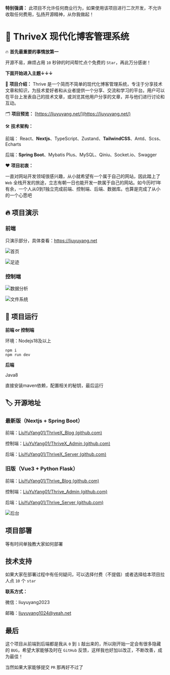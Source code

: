 **特别强调：** 此项目不允许任何商业行为，如果使用该项目进行二次开发，不允许收取任何费用，弘扬开源精神，从你我做起！



# 🎉 ThriveX 现代化博客管理系统

🔥 **首先最重要的事情放第一**

开源不易，麻烦占用 `10` 秒钟的时间帮忙点个免费的 `Star`，再此万分感谢！



**下面开始进入主题↓↓↓**



🌈 **项目介绍：** Thrive 是一个简而不简单的现代化博客管理系统，专注于分享技术文章和知识，为技术爱好者和从业者提供一个分享、交流和学习的平台。用户可以在平台上发表自己的技术文章，或浏览其他用户分享的文章，并与他们进行讨论和互动。



🗂️ **项目预览：** [https://liuyuyang.net/](https://liuyuyang.net/)



🛠️ **技术架构：**

前端： React、**Nextjs**、TypeScript、Zustand、**TailwindCSS**、Antd、Scss、Echarts

后端：**Spring Boot**、Mybatis Plus、MySQL、Qiniu、Socket.io、Swagger



❤️ **项目初衷：**

一直对网站开发领域很感兴趣，从小就希望有一个属于自己的网站，因此踏上了 `Web` 全栈开发的旅途，立志有朝一日也能开发一款属于自己的网站。如今历时1年有余，一个人从0到1独立完成前端、控制端、后端、数据库。也算是完成了从小的一个心愿吧



## 🔥 项目演示

### 前端

只演示部分，具体查看：https://liuyuyang.net

![首页](https://bu.dusays.com/2024/04/09/66148fc49640a.png)

![足迹](https://bu.dusays.com/2024/09/17/66e97036dddcb.png)



### 控制端

![数据分析](https://bu.dusays.com/2024/09/17/66e97035726ae.png)

![文件系统](https://bu.dusays.com/2024/09/17/66e97031cd456.png)



## 🌈 项目运行

**前端 or 控制端**

环境：Nodejs18及以上

```
npm i
npm run dev
```



**后端**

Java8

直接安装maven依赖，配置相关的秘钥，最后运行



## 🏷️ 开源地址

### 最新版（Nextjs + Spring Boot）

前端：[LiuYuYang01/ThriveX_Blog (github.com)](https://github.com/LiuYuYang01/ThriveX_Blog)

控制端：[LiuYuYang01/ThriveX_Admin (github.com)](https://github.com/LiuYuYang01/ThriveX_Admin)

后端：[LiuYuYang01/ThriveX_Server (github.com)](https://github.com/LiuYuYang01/ThriveX_Server)



### 旧版（Vue3 + Python Flask）

前端：[LiuYuYang01/Thrive_Blog (github.com)](https://github.com/LiuYuYang01/Thrive_Blog)

控制端：[LiuYuYang01/Thrive_Admin (github.com)](https://github.com/LiuYuYang01/Thrive_Admin)

后端：[LiuYuYang01/Thrive_Server (github.com)](https://github.com/LiuYuYang01/Thrive_Server)

![后台](https://bu.dusays.com/2024/09/17/66e96ca781d49.png)



## 项目部署

等有时间单独教大家如何部署



## 技术支持

如果大家在部署过程中有任何疑问，可以选择付费（不提倡）或者选择给本项目拉人点 `10` 个 `star`

**联系方式：**

微信：liuyuyang2023

邮箱：liuyuyang1024@yeah.net



## 最后

这个项目从前端到后端都是我从 `0` 到 `1` 敲出来的，所以刚开始一定会有很多隐藏的 `BUG`，希望大家能够及时在 `GitHub` 反馈，这样我也好加以改正，不断改善，成为最佳！

当然如果大家能够提交 `PR` 那再好不过了
